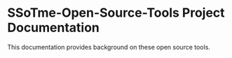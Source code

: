 # SSoTme-Open-Source-Tools Project Documentation

This documentation provides background on these open source tools.
